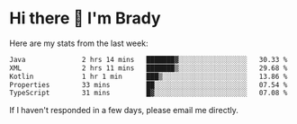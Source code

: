 # Hi there 👋 I'm Brady

Here are my stats from the last week:
<!--START_SECTION:waka-->

```txt
Java              2 hrs 14 mins   ███████▓░░░░░░░░░░░░░░░░░   30.33 %
XML               2 hrs 11 mins   ███████▒░░░░░░░░░░░░░░░░░   29.68 %
Kotlin            1 hr 1 min      ███▒░░░░░░░░░░░░░░░░░░░░░   13.86 %
Properties        33 mins         ██░░░░░░░░░░░░░░░░░░░░░░░   07.54 %
TypeScript        31 mins         █▓░░░░░░░░░░░░░░░░░░░░░░░   07.08 %
```

<!--END_SECTION:waka-->

If I haven't responded in a few days, please email me directly. 
